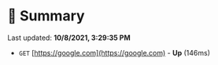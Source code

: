 # 📖 Summary
Last updated: **10/8/2021, 3:29:35 PM**

- `GET` [https://google.com](https://google.com) - **Up** (146ms)
